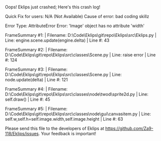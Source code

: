 Oops! Eklips just crashed;
Here's this crash log!

Quick Fix for users: N/A (Not Available)
Cause of error: bad coding skillz

Error Type: AttributeError
Error: 'Image' object has no attribute 'width'

FrameSummary #1:
  | Filename: D:\Code\Eklips\git\repo\Eklips\src\Eklips.py
  | Line: engine.scene.update(engine.delta)
  | Line #: 43

FrameSummary #2:
  | Filename: D:\Code\Eklips\git\repo\Eklips\src\classes\Scene.py
  | Line: raise error
  | Line #: 124

FrameSummary #3:
  | Filename: D:\Code\Eklips\git\repo\Eklips\src\classes\Scene.py
  | Line: node.update(delta)
  | Line #: 121

FrameSummary #4:
  | Filename: D:\Code\Eklips\git\repo\Eklips\src\classes\node\twod\sprite2d.py
  | Line: self.draw()
  | Line #: 45

FrameSummary #5:
  | Filename: D:\Code\Eklips\git\repo\Eklips\src\classes\node\gui\canvasitem.py
  | Line: self.w,self.h=self.image.width,self.image.height
  | Line #: 63


Please send this file to the developers of Eklips at https://github.com/Za9-118/Eklips/issues. 
Your feedback is important!